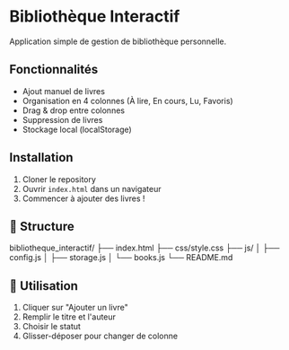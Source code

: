 # Bibliothèque Interactif

Application simple de gestion de bibliothèque personnelle.

## Fonctionnalités

- Ajout manuel de livres
- Organisation en 4 colonnes (À lire, En cours, Lu, Favoris)
- Drag & drop entre colonnes
- Suppression de livres
- Stockage local (localStorage)

## Installation

1. Cloner le repository
2. Ouvrir `index.html` dans un navigateur
3. Commencer à ajouter des livres !

## 🔧 Structure

bibliotheque_interactif/
├── index.html
├── css/style.css
├── js/
│   ├── config.js
│   ├── storage.js
│   └── books.js
└── README.md

## 📝 Utilisation

1. Cliquer sur "Ajouter un livre"
2. Remplir le titre et l'auteur
3. Choisir le statut
4. Glisser-déposer pour changer de colonne